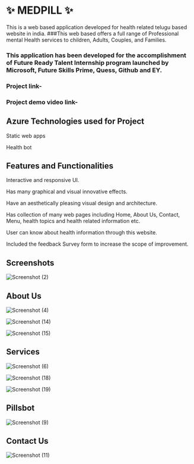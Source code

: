 # ✨ MEDPILL ✨

This is a web based application developed for health related telugu based website in india.
###This web based offers a full range of Professional mental Health services to children, Adults, Couples, and Families. 

### This application has been developed for the accomplishment of Future Ready Talent Internship program launched by Microsoft, Future Skills Prime, Quess, Github and EY.
### Project link-

### Project demo video link-

## Azure Technologies used for Project
  Static web apps
  
  Health bot
  
## Features and Functionalities
  Interactive and responsive UI.
  
  Has many graphical and visual innovative effects.
  
  Have an aesthetically pleasing visual design and architecture.
  
  Has collection of many web pages including Home, About Us, Contact, Menu, health topics and health related information etc.
  
  User can know about health information through this website.
  
  Included the feedback Survey form to increase the scope of improvement.

## Screenshots
![Screenshot (2)](https://github.com/20A31A04T2/medicalpill/assets/124042741/e315a239-ca8b-4e75-8b56-138a7b0068b4)

## About Us
![Screenshot (4)](https://github.com/20A31A04T2/medicalpill/assets/124042741/68b14f7b-6c4c-40ab-bcf4-8bbff5d38866)

![Screenshot (14)](https://github.com/20A31A04T2/medicalpill/assets/124042741/b5e64a74-618e-4128-b5d9-cb0721078df6)

![Screenshot (15)](https://github.com/20A31A04T2/medicalpill/assets/124042741/c0def8a6-ddaa-4ee3-9d6f-005fbf402838)

## Services
![Screenshot (6)](https://github.com/20A31A04T2/medicalpill/assets/124042741/b42454d0-cd5c-487b-9801-382839ce5b03)

![Screenshot (18)](https://github.com/20A31A04T2/medicalpill/assets/124042741/39ed006f-83b4-44b5-af19-c0c373b420fd)

![Screenshot (19)](https://github.com/20A31A04T2/medicalpill/assets/124042741/c8d8d753-f93f-4f1b-94f5-139bd15bfddf)

## Pillsbot
![Screenshot (9)](https://github.com/20A31A04T2/medicalpill/assets/124042741/4e7f3d66-53a3-45b8-a1c8-67732e765b89)

## Contact Us
![Screenshot (11)](https://github.com/20A31A04T2/medicalpill/assets/124042741/65320acb-2238-4ee6-a8a8-2a2ce8b77bde)








